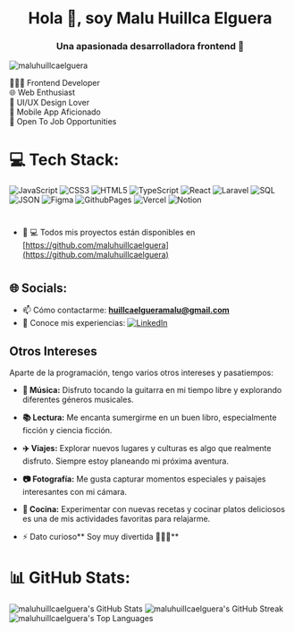 <h1 align="center">Hola 👋, soy Malu Huillca Elguera</h1>
<h3 align="center">Una apasionada desarrolladora frontend 💖</h3>

<p align="left"> <img src="https://komarev.com/ghpvc/?username=maluhuillcaelguera&label=Profile%20views&color=0e75b6&style=flat" alt="maluhuillcaelguera" /> </p>

👩🏻‍💻 Frontend Developer <br>
🌐 Web Enthusiast <br>
🎨 UI/UX Design Lover <br>
📱 Mobile App Aficionado <br>
💼 Open To Job Opportunities <br>


# 💻 Tech Stack:
![JavaScript](https://img.shields.io/badge/javascript-%23323330.svg?style=for-the-badge&logo=javascript&logoColor=%23F7DF1E) 
![CSS3](https://img.shields.io/badge/css3-%231572B6.svg?style=for-the-badge&logo=css3&logoColor=white) 
![HTML5](https://img.shields.io/badge/html5-%23E34F26.svg?style=for-the-badge&logo=html5&logoColor=white) 
![TypeScript](https://img.shields.io/badge/typescript-%23007ACC.svg?style=for-the-badge&logo=typescript&logoColor=white) 
![React](https://img.shields.io/badge/react-%2320232a.svg?style=for-the-badge&logo=react&logoColor=%2361DAFB) 
![Laravel](https://img.shields.io/badge/laravel-%23FF2D20.svg?style=for-the-badge&logo=laravel&logoColor=white)
![SQL](https://img.shields.io/badge/sql-%2300f.svg?style=for-the-badge&logo=sqlite&logoColor=white)
![JSON](https://img.shields.io/badge/json-%23000000.svg?style=for-the-badge&logo=json&logoColor=white)
![Figma](https://img.shields.io/badge/figma-%23F24E1E.svg?style=for-the-badge&logo=figma&logoColor=white) 
![GithubPages](https://img.shields.io/badge/github%20pages-121013?style=for-the-badge&logo=github&logoColor=white) 
![Vercel](https://img.shields.io/badge/vercel-%23000000.svg?style=for-the-badge&logo=vercel&logoColor=white) 
![Notion](https://img.shields.io/badge/Notion-%23000000.svg?style=for-the-badge&logo=notion&logoColor=white)

#
- 👨‍ 💻 Todos mis proyectos están disponibles en [https://github.com/maluhuillcaelguera](https://github.com/maluhuillcaelguera)
#

## 🌐 Socials:
 - 📫 Cómo contactarme: **huillcaelgueramalu@gmail.com**
- 📄 Conoce mis experiencias:    [![LinkedIn](https://img.shields.io/badge/linkedin-0077B5?style=flat-square&logo=linkedin&logoColor=white)](https://www.linkedin.com/in/sindy-malu-huillca-elguera-front-end-developer/)



## Otros Intereses

Aparte de la programación, tengo varios otros intereses y pasatiempos:

- **🎵 Música:** Disfruto tocando la guitarra en mi tiempo libre y explorando diferentes géneros musicales.
  
- **📚 Lectura:** Me encanta sumergirme en un buen libro, especialmente ficción y ciencia ficción.
  
- **✈️ Viajes:** Explorar nuevos lugares y culturas es algo que realmente disfruto. Siempre estoy planeando mi próxima aventura.
  
- **📷 Fotografía:** Me gusta capturar momentos especiales y paisajes interesantes con mi cámara.
  
- **🍳 Cocina:** Experimentar con nuevas recetas y cocinar platos deliciosos es una de mis actividades favoritas para relajarme.

- ⚡ Dato curioso** Soy muy divertida 🌈🙋‍♀️**

# 📊 GitHub Stats:
![maluhuillcaelguera's GitHub Stats](https://github-readme-stats.vercel.app/api?username=maluhuillcaelguera&show_icons=true&locale=en&theme=dark)
![maluhuillcaelguera's GitHub Streak](https://github-readme-streak-stats.herokuapp.com/?user=maluhuillcaelguera&theme=dark)
![maluhuillcaelguera's Top Languages](https://github-readme-stats.vercel.app/api/top-langs?username=maluhuillcaelguera&show_icons=true&locale=en&layout=compact&theme=dark)


